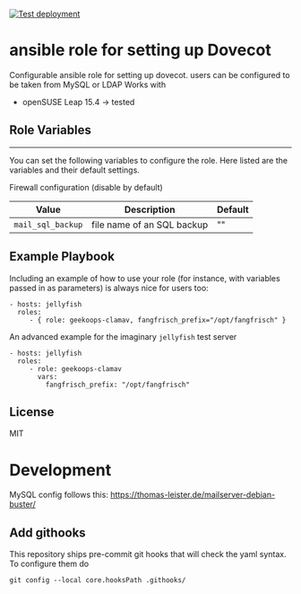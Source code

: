 [![Test deployment](https://github.com/GeekOops/geekoops-dovecot/actions/workflows/CI.yml/badge.svg)](https://github.com/GeekOops/geekoops-dovecot/actions/workflows/CI.yml)

# ansible role for setting up Dovecot

Configurable ansible role for setting up dovecot. users can be configured to be taken from MySQL or LDAP
Works with

- openSUSE Leap 15.4 -> tested

## Role Variables
--------------

You can set the following variables to configure the role. Here listed are the variables and their default settings.

Firewall configuration (disable by default)


| Value | Description | Default |
|-------|-------------|---------|
|`mail_sql_backup` | file name of an SQL backup | "" |


## Example Playbook

Including an example of how to use your role (for instance, with variables passed in as parameters) is always nice for users too:

    - hosts: jellyfish
      roles:
         - { role: geekoops-clamav, fangfrisch_prefix="/opt/fangfrisch" }

An advanced example for the imaginary `jellyfish` test server

    - hosts: jellyfish
      roles:
         - role: geekoops-clamav
           vars:
             fangfrisch_prefix: "/opt/fangfrisch"

## License

MIT

# Development
MySQL config follows this:
https://thomas-leister.de/mailserver-debian-buster/

## Add githooks

This repository ships pre-commit git hooks that will check the yaml syntax. To configure them do

    git config --local core.hooksPath .githooks/

